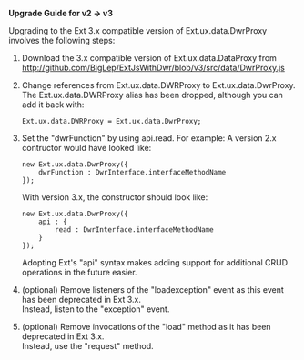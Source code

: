 **Upgrade Guide for v2 -> v3**

Upgrading to the Ext 3.x compatible version of Ext.ux.data.DwrProxy involves the following steps:

1. 	Download the 3.x compatible version of Ext.ux.data.DataProxy from <http://github.com/BigLep/ExtJsWithDwr/blob/v3/src/data/DwrProxy.js>

2. 	Change references from Ext.ux.data.DWRProxy to Ext.ux.data.DwrProxy.
	The Ext.ux.data.DWRProxy alias has been dropped, although you can add it back with:
	
		Ext.ux.data.DWRProxy = Ext.ux.data.DwrProxy;

3. 	Set the "dwrFunction" by using api.read.  For example:
	A version 2.x contructor would have looked like:
	
		new Ext.ux.data.DwrProxy({
			dwrFunction : DwrInterface.interfaceMethodName
		});
	
	With version 3.x, the constructor should look like:
	
		new Ext.ux.data.DwrProxy({
			api : {
				read : DwrInterface.interfaceMethodName
			}
		});
	
	Adopting Ext's "api" syntax makes adding support for additional CRUD operations in the future easier.
	
4.	(optional) Remove listeners of the "loadexception" event as this event has been deprecated in Ext 3.x.  
	Instead, listen to the "exception" event.
	
5.	(optional) Remove invocations of the "load" method as it has been deprecated in Ext 3.x.  
	Instead, use the "request" method.